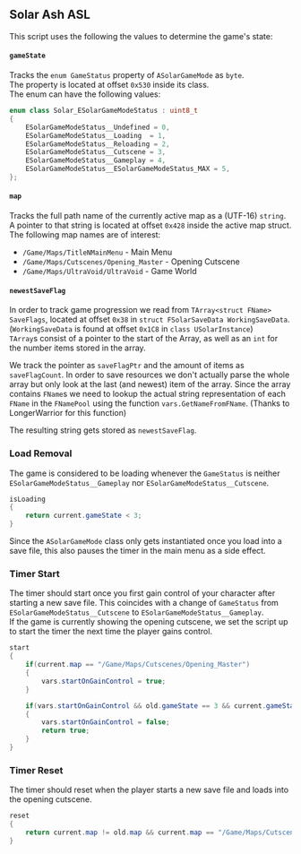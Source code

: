 ## Solar Ash ASL

This script uses the following the values to determine the game's state:

#### `gameState`  
Tracks the `enum GameStatus` property of `ASolarGameMode` as `byte`.  
The property is located at offset `0x530` inside its class.  
The enum can have the following values:  
```c++
enum class Solar_ESolarGameModeStatus : uint8_t
{
	ESolarGameModeStatus__Undefined = 0,
	ESolarGameModeStatus__Loading  = 1,
	ESolarGameModeStatus__Reloading = 2,
	ESolarGameModeStatus__Cutscene = 3,
	ESolarGameModeStatus__Gameplay = 4,
	ESolarGameModeStatus__ESolarGameModeStatus_MAX = 5,
};
```  

#### `map`  
Tracks the full path name of the currently active map as a (UTF-16) `string`.  
A pointer to that string is located at offset `0x428` inside the active map struct.  
The following map names are of interest:
- `/Game/Maps/TitleNMainMenu` - Main Menu
- `/Game/Maps/Cutscenes/Opening_Master` - Opening Cutscene
- `/Game/Maps/UltraVoid/UltraVoid` - Game World

#### `newestSaveFlag`
In order to track game progression we read from `TArray<struct FName> SaveFlags`, located at offset `0x38` in `struct FSolarSaveData WorkingSaveData`.  
(`WorkingSaveData` is found at offset `0x1C8` in `class USolarInstance`)  
`TArray`s consist of a pointer to the start of the Array, as well as an `int` for the number items stored in the array.  

We track the pointer as `saveFlagPtr` and the amount of items as `saveFlagCount`.
In order to save resources we don't actually parse the whole array but only look at the last (and newest) item of the array.
Since the array contains `FName`s we need to lookup the actual string representation of each `FName` in the `FNamePool` using the function `vars.GetNameFromFName`. (Thanks to LongerWarrior for this function)  

The resulting string gets stored as `newestSaveFlag`.

### Load Removal
The game is considered to be loading whenever the `GameStatus` is neither `ESolarGameModeStatus__Gameplay` nor `ESolarGameModeStatus__Cutscene`.
```c#
isLoading
{
    return current.gameState < 3;
}
```
Since the `ASolarGameMode` class only gets instantiated once you load into a save file, this also pauses the timer in the main menu as a side effect.

### Timer Start
The timer should start once you first gain control of your character after starting a new save file. This coincides with a change of `GameStatus` from `ESolarGameModeStatus__Cutscene` to `ESolarGameModeStatus__Gameplay`.  
If the game is currently showing the opening cutscene, we set the script up to start the timer the next time the player gains control.
```c#
start
{
    if(current.map == "/Game/Maps/Cutscenes/Opening_Master")
    {
        vars.startOnGainControl = true;
    }

    if(vars.startOnGainControl && old.gameState == 3 && current.gameState == 4)
    {
        vars.startOnGainControl = false;
        return true;
    }
}
```

### Timer Reset
The timer should reset when the player starts a new save file and loads into the opening cutscene.
```c#
reset
{
    return current.map != old.map && current.map == "/Game/Maps/Cutscenes/Opening_Master";
}
```